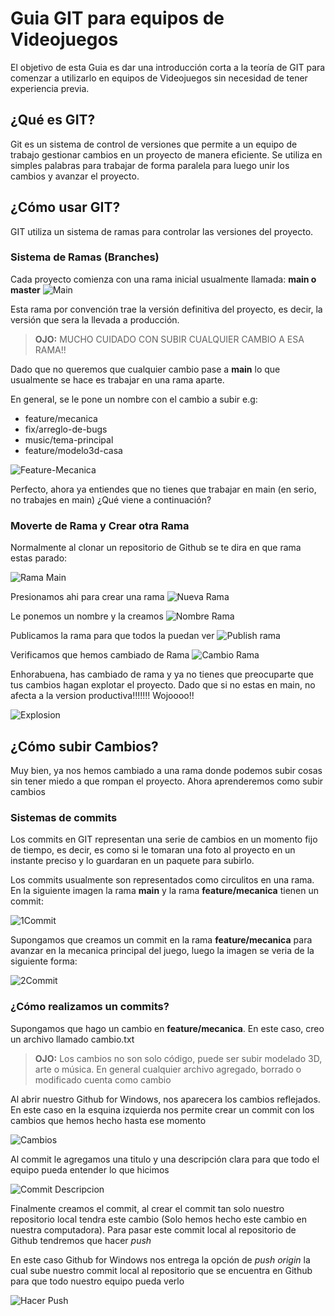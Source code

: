 # Guia GIT para equipos de Videojuegos

El objetivo de esta Guia es dar una introducción corta a la teoría de GIT para comenzar a utilizarlo en equipos de Videojuegos sin necesidad de tener experiencia previa.

## ¿Qué es GIT?
Git es un sistema de control de versiones que permite a un equipo de trabajo gestionar cambios en un proyecto de manera eficiente. Se utiliza en simples palabras para trabajar de forma paralela para luego unir los cambios y avanzar el proyecto.


## ¿Cómo usar GIT?

GIT utiliza un sistema de ramas para controlar las versiones del proyecto.

### Sistema de Ramas (Branches)
 
Cada proyecto comienza con una rama inicial usualmente llamada: **main o master**
![Main](main.png)

Esta rama por convención trae la versión definitiva del proyecto, es decir, la versión que sera la llevada a producción.

> **OJO:** MUCHO CUIDADO CON SUBIR CUALQUIER CAMBIO A ESA RAMA!!

Dado que no queremos que cualquier cambio pase a **main** lo que usualmente se hace es trabajar en una rama aparte. 

En general, se le pone un nombre con el cambio a subir e.g:

- feature/mecanica 
- fix/arreglo-de-bugs
- music/tema-principal
- feature/modelo3d-casa

![Feature-Mecanica](featuremecanica.png)


Perfecto, ahora ya entiendes que no tienes que trabajar en main (en serio, no trabajes en main) ¿Qué viene a continuación?

### Moverte de Rama y Crear otra Rama

Normalmente al clonar un repositorio de Github se te dira en que rama estas parado:

![Rama Main](ramamain.png)


Presionamos ahi para crear una rama
![Nueva Rama](nuevarama.png)


Le ponemos un nombre y la creamos
![Nombre Rama](nombrerama.png)


Publicamos la rama para que todos la puedan ver
![Publish rama](publishrama.png)


Verificamos que hemos cambiado de Rama
![Cambio Rama](cambiorama.png)

Enhorabuena, has cambiado de rama y ya no tienes que preocuparte que tus cambios hagan explotar el proyecto. Dado que si no estas en main, no afecta a la version productiva!!!!!!! Wojoooo!!

![Explosion](explosion.png)

## ¿Cómo subir Cambios?

Muy bien, ya nos hemos cambiado a una rama donde podemos subir cosas sin tener miedo a que rompan el proyecto. Ahora aprenderemos como subir cambios


### Sistemas de commits

Los commits en GIT representan una serie de cambios en un momento fijo de tiempo, es decir, es como si le tomaran una foto al proyecto en un instante preciso y lo guardaran en un paquete para subirlo.

 Los commits usualmente son representados como circulitos en una rama. En la siguiente imagen la rama **main** y la rama **feature/mecanica** tienen un commit: 

![1Commit](featuremecanica.png)

Supongamos que creamos un commit en la rama **feature/mecanica** para avanzar en la mecanica principal del juego, luego la imagen se veria de la siguiente forma:

![2Commit](2commits.png)

### ¿Cómo realizamos un commits?
Supongamos que hago un cambio en **feature/mecanica**. En este caso, creo un archivo llamado cambio.txt

> **OJO:** Los cambios no son solo código, puede ser subir modelado 3D, arte o música. En general cualquier archivo agregado, borrado o modificado cuenta como cambio

Al abrir nuestro Github for Windows, nos aparecera los cambios reflejados. En este caso en la esquina izquierda nos permite crear un commit con los cambios que hemos hecho hasta ese momento


![Cambios](commitcambio.png)

Al commit le agregamos una titulo y una descripción clara para que todo el equipo pueda entender lo que hicimos

![Commit Descripcion](commitdescripcion.png)

Finalmente creamos el commit, al crear el commit tan solo nuestro repositorio local tendra este cambio (Solo hemos hecho este cambio en nuestra computadora). Para pasar este commit local al repositorio de Github tendremos que hacer *push*


En este caso Github for Windows nos entrega la opción de *push origin* la cual sube nuestro commit local al repositorio que se encuentra en Github para que todo nuestro equipo pueda verlo

![Hacer Push](commitpushear.png)



















